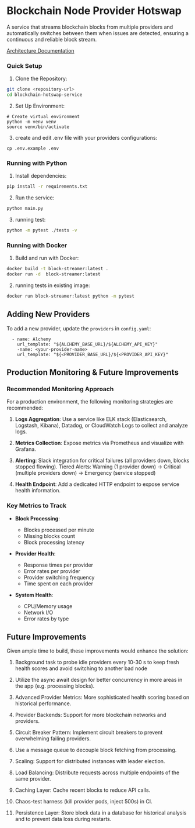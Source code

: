 # Blockchain Node Provider Hotswap

A service that streams blockchain blocks from multiple providers and automatically switches between them when issues are detected, ensuring a continuous and reliable block stream.

[Architecture Documentation](ARCHITECTURE.md)


### Quick Setup

1. Clone the Repository:

```bash
git clone <repository-url>
cd blockchain-hotswap-service
```

2. Set Up Environment:

```
# Create virtual environment
python -m venv venv
source venv/bin/activate 
```

3. create and edit .env file with your providers configurations:

```
cp .env.example .env
```

### Running with Python

1. Install dependencies:

```bash
pip install -r requirements.txt
```

2. Run the service:

```bash
python main.py
```

3. running test:

```bash
python -m pytest ./tests -v
````

### Running with Docker

1. Build and run with Docker:

```bash
docker build -t block-streamer:latest . 
docker run -d  block-streamer:latest

```

2. running tests in existing image:

```bash
docker run block-streamer:latest python -m pytest 
```



## Adding New Providers

To add a new provider, update the `providers` in `config.yaml`:

```
  - name: Alchemy
    url_template: "${ALCHEMY_BASE_URL}/${ALCHEMY_API_KEY}"
    -name: <your-provider-name>
    url_template: "${<PROVIDER_BASE_URL}/${<PROVIDER_API_KEY}"

```

## Production Monitoring & Future Improvements

### Recommended Monitoring Approach

For a production environment, the following monitoring strategies are recommended:

1. **Logs Aggregation**: Use a service like ELK stack (Elasticsearch, Logstash, Kibana), Datadog, or CloudWatch Logs to collect and analyze logs.

2. **Metrics Collection**: Expose metrics via Prometheus and visualize with Grafana.

3. **Alerting**: Slack integration for critical failures (all providers down, blocks stopped flowing).
Tiered Alerts: Warning (1 provider down) → Critical (multiple providers down) → Emergency (service stopped)

4. **Health Endpoint**: Add a dedicated HTTP endpoint to expose service health information.

### Key Metrics to Track

- **Block Processing**: 
  - Blocks processed per minute
  - Missing blocks count
  - Block processing latency
  
- **Provider Health**:
  - Response times per provider
  - Error rates per provider
  - Provider switching frequency
  - Time spent on each provider
  
- **System Health**:
  - CPU/Memory usage
  - Network I/O
  - Error rates by type

## Future Improvements

Given ample time to build, these improvements would enhance the solution:

1. Background task to probe idle providers every 10-30 s to keep fresh health scores and avoid switching to another bad node
2. Utilize the async await design for better concurrency in more areas in the app (e.g. processing blocks).

3. Advanced Provider Metrics: More sophisticated health scoring based on historical performance.

4. Provider Backends: Support for more blockchain networks and providers.

5. Circuit Breaker Pattern: Implement circuit breakers to prevent overwhelming failing providers.

6.  Use a message queue to decouple block fetching from processing.

7. Scaling: Support for distributed instances with leader election.

8. Load Balancing: Distribute requests across multiple endpoints of the same provider.

9. Caching Layer: Cache recent blocks to reduce API calls.

10. Chaos-test harness (kill provider pods, inject 500s) in CI.
11. Persistence Layer: Store block data in a database for historical analysis and to prevent data loss during restarts.
